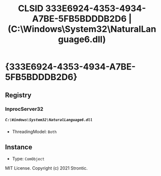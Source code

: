 ﻿---
title: "CLSID 333E6924-4353-4934-A7BE-5FB5BDDDB2D6 | (C:\\Windows\\System32\\NaturalLanguage6.dll)"
excerpt: What is COM-Object CLSID 333E6924-4353-4934-A7BE-5FB5BDDDB2D6?
---

# {333E6924-4353-4934-A7BE-5FB5BDDDB2D6}


## Registry


### InprocServer32

##### `C:\Windows\System32\NaturalLanguage6.dll`
* ThreadingModel: `Both`

## Instance

* Type: `ComObject`

MIT License. Copyright (c) 2021 Strontic.



